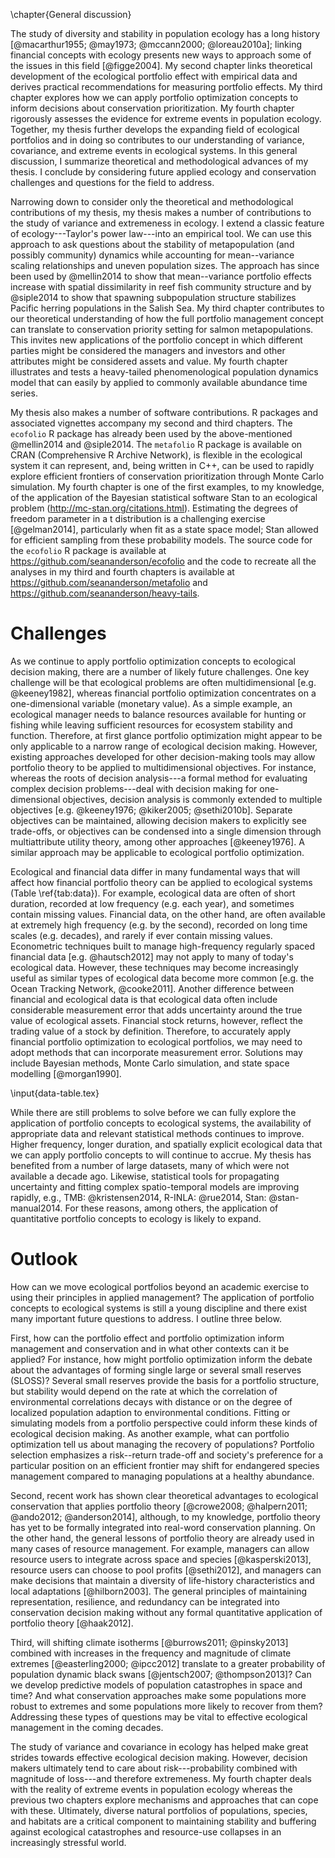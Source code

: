 \chapter{General discussion}

<!--cite my WOS fig in last paragraph?-->

The study of diversity and stability in population ecology has a long history
[@macarthur1955; @may1973; @mccann2000; @loreau2010a]; linking financial
concepts with ecology presents new ways to approach some of the issues in this
field [@figge2004]. My second chapter links theoretical development of the
ecological portfolio effect with empirical data and derives practical
recommendations for measuring portfolio effects. My third chapter explores how
we can apply portfolio optimization concepts to inform decisions about
conservation prioritization. My fourth chapter rigorously assesses the evidence
for extreme events in population ecology. Together, my thesis further develops
the expanding field of ecological portfolios and in doing so contributes to our
understanding of variance, covariance, and extreme events in ecological
systems. In this general discussion, I summarize theoretical and methodological
advances of my thesis. I conclude by considering future applied ecology and
conservation challenges and questions for the field to address.

Narrowing down to consider only the theoretical and methodological
contributions of my thesis, my thesis makes a number of contributions to the
study of variance and extremeness in ecology. I extend a classic feature of
ecology---Taylor's power law---into an empirical tool. We can use this approach
to ask questions about the stability of metapopulation (and possibly community)
dynamics while accounting for mean--variance scaling relationships and uneven
population sizes. The approach has since been used by @mellin2014 to show that
mean--variance portfolio effects increase with spatial dissimilarity in reef
fish community structure and by @siple2014 to show that spawning subpopulation
structure stabilizes Pacific herring populations in the Salish Sea. My third
chapter contributes to our theoretical understanding of how the full portfolio
management concept can translate to conservation priority setting for salmon
metapopulations. This invites new applications of the portfolio concept in
which different parties might be considered the managers and investors and
other attributes might be considered assets and value. My fourth chapter
illustrates and tests a heavy-tailed phenomenological population dynamics model
that can easily by applied to commonly available abundance time series.

My thesis also makes a number of software contributions. R packages and
associated vignettes accompany my second and third chapters. The `ecofolio`
R package has already been used by the above-mentioned @mellin2014 and
@siple2014. The `metafolio` R package is available on CRAN (Comprehensive
R Archive Network), is flexible in the ecological system it can represent, and,
being written in C++, can be used to rapidly explore efficient frontiers of
conservation prioritization through Monte Carlo simulation. My fourth chapter
is one of the first examples, to my knowledge, of the application of the
Bayesian statistical software Stan to an ecological problem
(<http://mc-stan.org/citations.html>). Estimating the degrees of freedom
parameter in a t distribution is a challenging exercise [@gelman2014],
particularly when fit as a state space model; Stan allowed for efficient
sampling from these probability models. The source code for the `ecofolio`
R package is available at <https://github.com/seananderson/ecofolio> and the
code to recreate all the analyses in my third and fourth chapters is available
at <https://github.com/seananderson/metafolio> and
<https://github.com/seananderson/heavy-tails>.

# Challenges

As we continue to apply portfolio optimization concepts to ecological decision
making, there are a number of likely future challenges. One key challenge will
be that ecological problems are often multidimensional [e.g. @keeney1982],
whereas financial portfolio optimization concentrates on a one-dimensional
variable (monetary value). As a simple example, an ecological manager needs to
balance resources available for hunting or fishing while leaving sufficient
resources for ecosystem stability and function. Therefore, at first glance
portfolio optimization might appear to be only applicable to a narrow range of
ecological decision making. However, existing approaches developed for other
decision-making tools may allow portfolio theory to be applied to
multidimensional objectives. For instance, whereas the roots of decision
analysis---a formal method for evaluating complex decision problems---deal with
decision making for one-dimensional objectives, decision analysis is commonly
extended to multiple objectives [e.g. @keeney1976; @kiker2005; @sethi2010b].
Separate objectives can be maintained, allowing decision makers to explicitly
see trade-offs, or objectives can be condensed into a single dimension through
multiattribute utility theory, among other approaches [@keeney1976]. A similar
approach may be applicable to ecological portfolio optimization.

Ecological and financial data differ in many fundamental ways that will affect
how financial portfolio theory can be applied to ecological systems (Table
\ref{tab:data}). For example, ecological data are often of short duration,
recorded at low frequency (e.g. each year), and sometimes contain missing
values. Financial data, on the other hand, are often available at extremely
high frequency (e.g. by the second), recorded on long time scales (e.g.
decades), and rarely if ever contain missing values. Econometric techniques
built to manage high-frequency regularly spaced financial data [e.g.
@hautsch2012] may not apply to many of today's ecological data. However, these
techniques may become increasingly useful as similar types of ecological data
become more common [e.g. the Ocean Tracking Network, @cooke2011]. Another
difference between financial and ecological data is that ecological data often
include considerable measurement error that adds uncertainty around the true
value of ecological assets. Financial stock returns, however, reflect the
trading value of a stock by definition. Therefore, to accurately apply
financial portfolio optimization to ecological portfolios, we may need to adopt
methods that can incorporate measurement error. Solutions may include Bayesian
methods, Monte Carlo simulation, and state space modelling [@morgan1990].

\input{data-table.tex}

While there are still problems to solve before we can fully explore the
application of portfolio concepts to ecological systems, the availability of
appropriate data and relevant statistical methods continues to improve. Higher
frequency, longer duration, and spatially explicit ecological data that we can
apply portfolio concepts to will continue to accrue. My thesis has benefited
from a number of large datasets, many of which were not available a decade ago.
Likewise, statistical tools for propagating uncertainty and fitting complex
spatio-temporal models are improving rapidly, e.g., TMB: @kristensen2014,
R-INLA: @rue2014, Stan: @stan-manual2014. For these reasons, among others, the
application of quantitative portfolio concepts to ecology is likely to expand.

# Outlook

How can we move ecological portfolios beyond an academic exercise to using
their principles in applied management? The application of portfolio concepts
to ecological systems is still a young discipline and there exist many
important future questions to address. I outline three below.

First, how can the portfolio effect and portfolio optimization inform
management and conservation and in what other contexts can it be applied? For
instance, how might portfolio optimization inform the debate about the
advantages of forming single large or several small reserves (SLOSS)? Several
small reserves provide the basis for a portfolio structure, but stability would
depend on the rate at which the correlation of environmental correlations
decays with distance or on the degree of localized population adaption to
environmental conditions. Fitting or simulating models from a portfolio
perspective could inform these kinds of ecological decision making. As another
example, what can portfolio optimization tell us about managing the recovery of
populations? Portfolio selection emphasizes a risk--return trade-off and
society's preference for a particular position on an efficient frontier may
shift for endangered species management compared to managing populations at a
healthy abundance.

Second, recent work has shown clear theoretical advantages to ecological
conservation that applies portfolio theory [@crowe2008; @halpern2011;
@ando2012; @anderson2014], although, to my knowledge, portfolio theory has yet
to be formally integrated into real-word conservation planning. On the other
hand, the general lessons of portfolio theory are already used in many cases of
resource management. For example, managers can allow resource users to
integrate across space and species [@kasperski2013], resource users can choose
to pool profits [@sethi2012], and managers can make decisions that maintain
a diversity of life-history characteristics and local adaptations
[@hilborn2003]. The general principles of maintaining representation,
resilience, and redundancy can be integrated into conservation decision making
without any formal quantitative application of portfolio theory [@haak2012].

Third, will shifting climate isotherms [@burrows2011; @pinsky2013] combined
with increases in the frequency and magnitude of climate extremes
[@easterling2000; @ipcc2012] translate to a greater probability of population
dynamic black swans [@jentsch2007; @thompson2013]? Can we develop predictive
models of population catastrophes in space and time? And what conservation
approaches make some populations more robust to extremes and some populations
more likely to recover from them? Addressing these types of questions may be
vital to effective ecological management in the coming decades.

<!--Climate change necessitates that conservation biology focus not just on
    mean changes but also on variability, extreme events, and the synchrony or
    asynchrony of those events [@jentsch2007; @thompson2013]. -->

The study of variance and covariance in ecology has helped make great strides
towards effective ecological decision making. However, decision makers
ultimately tend to care about risk---probability combined with magnitude of
loss---and therefore extremeness. My fourth chapter deals with the reality of
extreme events in population ecology whereas the previous two chapters explore
mechanisms and approaches that can cope with these. Ultimately, diverse natural
portfolios of populations, species, and habitats are a critical component to
maintaining stability and buffering against ecological catastrophes and
resource-use collapses in an increasingly stressful world.

<!--\renewcommand{\baselinestretch}{\tighttextstretch}-->
<!--\normalsize-->
<!--\bibliographystyle{apalike}-->
<!--\bibliography{/Users/seananderson/Dropbox/tex/jshort,/Users/seananderson/Dropbox/tex/ref3}-->
<!--\renewcommand{\baselinestretch}{\textstretch}-->
<!--\normalsize-->
